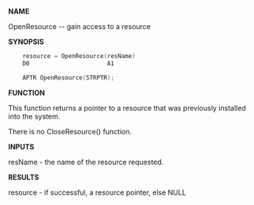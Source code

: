 
**NAME**

OpenResource -- gain access to a resource

**SYNOPSIS**

```c
    resource = OpenResource(resName)
    D0                      A1

    APTR OpenResource(STRPTR);

```
**FUNCTION**

This function returns a pointer to a resource that was previously
installed into the system.

There is no CloseResource() function.

**INPUTS**

resName - the name of the resource requested.

**RESULTS**

resource - if successful, a resource pointer, else NULL
